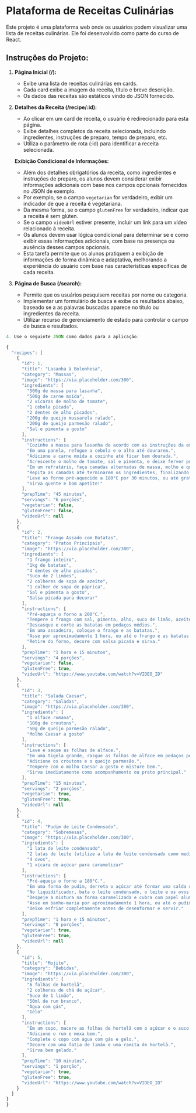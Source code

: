 # Plataforma de Receitas Culinárias

Este projeto é uma plataforma web onde os usuários podem visualizar uma lista de receitas culinárias. Ele foi desenvolvido como parte do curso de React.

## Instruções do Projeto:

1. **Página Inicial (/):**

   - Exibe uma lista de receitas culinárias em cards.
   - Cada card exibe a imagem da receita, título e breve descrição.
   - Os dados das receitas são estáticos vindo do JSON fornecido.

2. **Detalhes da Receita (/recipe/:id):**

   - Ao clicar em um card de receita, o usuário é redirecionado para esta página.
   - Exibe detalhes completos da receita selecionada, incluindo ingredientes, instruções de preparo, tempo de preparo, etc.
   - Utiliza o parâmetro de rota (:id) para identificar a receita selecionada.

   **Exibição Condicional de Informações:**

   - Além dos detalhes obrigatórios da receita, como ingredientes e instruções de preparo, os alunos devem considerar exibir informações adicionais com base nos campos opcionais fornecidos no JSON de exemplo.
   - Por exemplo, se o campo `vegetarian` for verdadeiro, exibir um indicador de que a receita é vegetariana.
   - Da mesma forma, se o campo `glutenFree` for verdadeiro, indicar que a receita é sem glúten.
   - Se o campo `videoUrl` estiver presente, incluir um link para um vídeo relacionado à receita.
   - Os alunos devem usar lógica condicional para determinar se e como exibir essas informações adicionais, com base na presença ou ausência desses campos opcionais.
   - Esta tarefa permite que os alunos pratiquem a exibição de informações de forma dinâmica e adaptativa, melhorando a experiência do usuário com base nas características específicas de cada receita.

3. **Página de Busca (/search):**

   - Permite que os usuários pesquisem receitas por nome ou categoria.
   - Implementar um formulário de busca e exibe os resultados abaixo, baseado se a as palavras buscadas aparece no titulo ou ingredientes da receita.
   - Utilizar recurso de gerenciamento de estado para controlar o campo de busca e resultados.

```js
4. Use o seguinte JSON como dados para a aplicação:

{
  "recipes": [
    {
      "id": 1,
      "title": "Lasanha à Bolonhesa",
      "category": "Massas",
      "image": "https://via.placeholder.com/300",
      "ingredients": [
        "500g de massa para lasanha",
        "500g de carne moída",
        "2 xícaras de molho de tomate",
        "1 cebola picada",
        "2 dentes de alho picados",
        "200g de queijo mussarela ralado",
        "200g de queijo parmesão ralado",
        "Sal e pimenta a gosto"
      ],
      "instructions": [
        "Cozinhe a massa para lasanha de acordo com as instruções da embalagem.",
        "Em uma panela, refogue a cebola e o alho até dourarem.",
        "Adicione a carne moída e cozinhe até ficar bem dourada.",
        "Acrescente o molho de tomate, sal e pimenta, e deixe ferver por alguns minutos.",
        "Em um refratário, faça camadas alternadas de massa, molho e queijo.",
        "Repita as camadas até terminarem os ingredientes, finalizando com queijo.",
        "Leve ao forno pré-aquecido a 180°C por 30 minutos, ou até gratinar.",
        "Sirva quente e bom apetite!"
      ],
      "prepTime": "45 minutos",
      "servings": "6 porções",
      "vegetarian": false,
      "glutenFree": false,
      "videoUrl": null
    },
    {
      "id": 2,
      "title": "Frango Assado com Batatas",
      "category": "Pratos Principais",
      "image": "https://via.placeholder.com/300",
      "ingredients": [
        "1 frango inteiro",
        "1kg de batatas",
        "4 dentes de alho picados",
        "Suco de 2 limões",
        "2 colheres de sopa de azeite",
        "1 colher de sopa de páprica",
        "Sal e pimenta a gosto",
        "Salsa picada para decorar"
      ],
      "instructions": [
        "Pré-aqueça o forno a 200°C.",
        "Tempere o frango com sal, pimenta, alho, suco de limão, azeite e páprica.",
        "Descasque e corte as batatas em pedaços médios.",
        "Em uma assadeira, coloque o frango e as batatas.",
        "Asse por aproximadamente 1 hora, ou até o frango e as batatas estarem bem dourados.",
        "Retire do forno, decore com salsa picada e sirva."
      ],
      "prepTime": "1 hora e 15 minutos",
      "servings": "4 porções",
      "vegetarian": false,
      "glutenFree": true,
      "videoUrl": "https://www.youtube.com/watch?v=VIDEO_ID"
    },
    {
      "id": 3,
      "title": "Salada Caesar",
      "category": "Saladas",
      "image": "https://via.placeholder.com/300",
      "ingredients": [
        "1 alface romana",
        "100g de croutons",
        "50g de queijo parmesão ralado",
        "Molho Caesar a gosto"
      ],
      "instructions": [
        "Lave e seque as folhas de alface.",
        "Em uma tigela grande, rasgue as folhas de alface em pedaços pequenos.",
        "Adicione os croutons e o queijo parmesão.",
        "Tempere com o molho Caesar a gosto e misture bem.",
        "Sirva imediatamente como acompanhamento ou prato principal."
      ],
      "prepTime": "15 minutos",
      "servings": "2 porções",
      "vegetarian": true,
      "glutenFree": true,
      "videoUrl": null
    },
    {
      "id": 4,
      "title": "Pudim de Leite Condensado",
      "category": "Sobremesas",
      "image": "https://via.placeholder.com/300",
      "ingredients": [
        "1 lata de leite condensado",
        "2 latas de leite (utilize a lata de leite condensado como medida)",
        "4 ovos",
        "1 xícara de açúcar para caramelizar"
      ],
      "instructions": [
        "Pré-aqueça o forno a 180°C.",
        "Em uma forma de pudim, derreta o açúcar até formar uma calda dourada e reserve.",
        "No liquidificador, bata o leite condensado, o leite e os ovos até obter uma mistura homogênea.",
        "Despeje a mistura na forma caramelizada e cubra com papel alumínio.",
        "Asse em banho-maria por aproximadamente 1 hora, ou até o pudim estar firme.",
        "Deixe esfriar completamente antes de desenformar e servir."
      ],
      "prepTime": "1 hora e 15 minutos",
      "servings": "8 porções",
      "vegetarian": true,
      "glutenFree": true,
      "videoUrl": null
    },
    {
      "id": 5,
      "title": "Mojito",
      "category": "Bebidas",
      "image": "https://via.placeholder.com/300",
      "ingredients": [
        "6 folhas de hortelã",
        "2 colheres de chá de açúcar",
        "Suco de 1 limão",
        "50ml de rum branco",
        "Água com gás",
        "Gelo"
      ],
      "instructions": [
        "Em um copo, macere as folhas de hortelã com o açúcar e o suco de limão.",
        "Adicione o rum e mexa bem.",
        "Complete o copo com água com gás e gelo.",
        "Decore com uma fatia de limão e uma ramita de hortelã.",
        "Sirva bem gelado."
      ],
      "prepTime": "10 minutos",
      "servings": "1 porção",
      "vegetarian": true,
      "glutenFree": true,
      "videoUrl": "https://www.youtube.com/watch?v=VIDEO_ID"
    }
  ]
}
}
```
